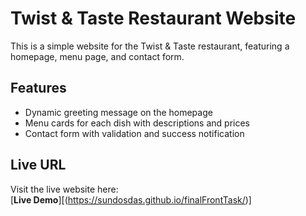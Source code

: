 # Twist & Taste Restaurant Website

This is a simple website for the Twist & Taste restaurant, featuring a homepage, menu page, and contact form.

## Features
- Dynamic greeting message on the homepage
- Menu cards for each dish with descriptions and prices
- Contact form with validation and success notification

## Live URL

Visit the live website here:  
[**Live Demo**][(https://sundosdas.github.io/finalFrontTask/)]
